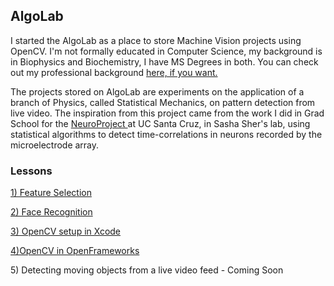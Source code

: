 <h2> AlgoLab </h2>

<p>
I started the AlgoLab as a place to store Machine Vision projects using OpenCV.  I'm not formally educated in Computer Science, my background is in Biophysics and Biochemistry, I have MS Degrees in both. You can check out my professional background <a href="https://www.linkedin.com/in/jchiefelk">here, if you want.</a>   
</p>
<p>
The projects stored on AlgoLab are experiments on the application of a branch of Physics, called Statistical Mechanics, on pattern detection from live video.  The inspiration from this project came from the work I did in Grad School for the <a href="http://scipp.ucsc.edu/groups/Neuroproject/index2.html"> NeuroProject </a> at UC Santa Cruz, in Sasha Sher's lab, using statistical algorithms to detect time-correlations in neurons recorded by the microelectrode array.   
</p>

<h3>Lessons</h3>


<a href="https://github.com/jchiefelk/Algorithms/tree/master/feature_selection">1) Feature Selection</a>

<a href="https://github.com/jchiefelk/Algorithms/tree/master/facerecognition">2) Face Recognition</a>

<a href="https://github.com/jchiefelk/AlgoLab/tree/master/VisionCode">3) OpenCV setup in Xcode</a>

<a href="https://github.com/jchiefelk/AlgoLab/tree/master/ofAlgoLab">4)OpenCV in OpenFrameworks</a>

<a>5) Detecting moving objects from a live video feed - Coming Soon</a>


